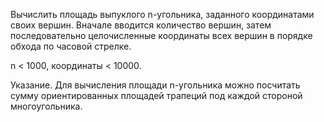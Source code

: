 

Вычислить площадь выпуклого n-угольника, заданного координатами своих вершин.
Вначале вводится количество вершин, затем последовательно целочисленные координаты всех вершин в порядке обхода по часовой стрелке.

n < 1000, координаты < 10000.

Указание. Для вычисления площади n-угольника можно посчитать сумму ориентированных площадей трапеций под каждой стороной многоугольника.

